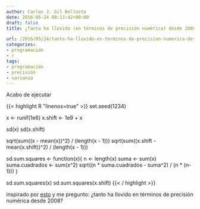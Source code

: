 ```yaml
---
author: Carlos J. Gil Bellosta
date: 2016-05-24 08:13:42+00:00
draft: false
title: ¿Tanto ha llovido (en términos de precisión numérica) desde 2008?

url: /2016/05/24/tanto-ha-llovido-en-terminos-de-precision-numerica-desde-2008/
categories:
- programación
- r
tags:
- programación
- precisión
- varianza
---
```


Acabo de ejecutar

{{< highlight R "linenos=true" >}}
set.seed(1234)

x <- runif(1e6)
x.shift <- 1e9 + x

sd(x)
sd(x.shift)

sqrt(sum((x - mean(x))^2) / (length(x - 1)))
sqrt(sum((x.shift - mean(x.shift))^2) / (length(x - 1)))

sd.sum.squares <- function(x){
  n <- length(x)
  suma <- sum(x)
  suma.cuadrados <- sum(x^2)
  sqrt((n * suma.cuadrados - suma^2) / (n * (n-1)))
}

sd.sum.squares(x)
sd.sum.squares(x.shift)
{{< / highlight >}}

inspirado por [esto](http://www.johndcook.com/blog/2008/09/26/comparing-three-methods-of-computing-standard-deviation/) y me pregunto: ¿tanto ha llovido en términos de precisión numérica desde 2008?
